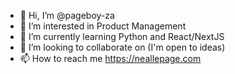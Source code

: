 - 👋 Hi, I’m @pageboy-za
- 👀 I’m interested in Product Management
- 🌱 I’m currently learning Python and React/NextJS
- 💞️ I’m looking to collaborate on (I'm open to ideas)
- 📫 How to reach me https://neallepage.com

<!---
pageboy-za/pageboy-za is a ✨ special ✨ repository because its `README.md` (this file) appears on your GitHub profile.
You can click the Preview link to take a look at your changes.
--->
